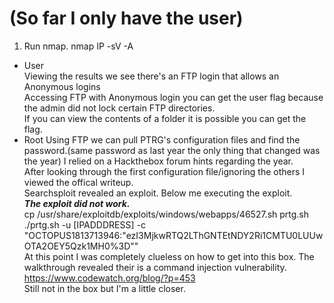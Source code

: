 # (So far I only have the user)
1. Run nmap. nmap IP -sV -A
  * User
    <br>Viewing the results we see there's an FTP login that allows an Anonymous logins
    <br>Accessing FTP with Anonymous login you can get the user flag because the admin did not lock certain FTP directories.
    <br>If you can view the contents of a folder it is possible you can get the flag.
  * Root
    Using FTP we can pull PTRG's configuration files and find the password.(same password as last year the only thing that changed was the year)
    I relied on a Hackthebox forum hints regarding the year.<br>After looking through the first configuration file/ignoring the others I viewed the offical writeup.<br>
    Searchsploit revealed an exploit. Below me executing the exploit.<br> 
    <b><i>The exploit did not work.</i></b><br>
    cp /usr/share/exploitdb/exploits/windows/webapps/46527.sh prtg.sh<br>
    ./prtg.sh -u [IPADDDRESS] -c "OCTOPUS1813713946:"ezI3MjkwRTQ2LThGNTEtNDY2Ri1CMTU0LUUwOTA2OEY5Qzk1MH0%3D""
    <br>At this point I was completely clueless on how to get into this box. The walkthrough revealed their is a command injection vulnerability.
    https://www.codewatch.org/blog/?p=453
    <br>Still not in the box but I'm a little closer.
    
